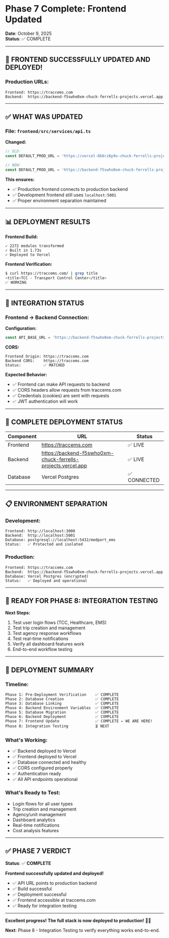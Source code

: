 # Phase 7 Complete: Frontend Updated
**Date**: October 9, 2025  
**Status**: ✅ COMPLETE

---

## 🎉 **FRONTEND SUCCESSFULLY UPDATED AND DEPLOYED!**

### **Production URLs:**
```
Frontend: https://traccems.com
Backend:  https://backend-f5swho0xm-chuck-ferrells-projects.vercel.app
```

---

## ✅ **WHAT WAS UPDATED**

### **File: `frontend/src/services/api.ts`**

**Changed:**
```typescript
// OLD:
const DEFAULT_PROD_URL = 'https://vercel-8b6rz6p9x-chuck-ferrells-projects.vercel.app';

// NEW:
const DEFAULT_PROD_URL = 'https://backend-f5swho0xm-chuck-ferrells-projects.vercel.app';
```

**This ensures:**
- ✅ Production frontend connects to production backend
- ✅ Development frontend still uses `localhost:5001`
- ✅ Proper environment separation maintained

---

## 📊 **DEPLOYMENT RESULTS**

**Frontend Build:**
```
✓ 2272 modules transformed
✓ Built in 1.73s
✓ Deployed to Vercel
```

**Frontend Verification:**
```bash
$ curl https://traccems.com/ | grep title
<title>TCC - Transport Control Center</title>
✅ WORKING
```

---

## 🔗 **INTEGRATION STATUS**

### **Frontend → Backend Connection:**

**Configuration:**
```typescript
const API_BASE_URL = 'https://backend-f5swho0xm-chuck-ferrells-projects.vercel.app';
```

**CORS:**
```
Frontend Origin: https://traccems.com
Backend CORS:    https://traccems.com  
Status:          ✅ MATCHED
```

**Expected Behavior:**
- ✅ Frontend can make API requests to backend
- ✅ CORS headers allow requests from traccems.com
- ✅ Credentials (cookies) are sent with requests
- ✅ JWT authentication will work

---

## 🎯 **COMPLETE DEPLOYMENT STATUS**

| Component | URL | Status |
|-----------|-----|--------|
| Frontend | https://traccems.com | ✅ LIVE |
| Backend | https://backend-f5swho0xm-chuck-ferrells-projects.vercel.app | ✅ LIVE |
| Database | Vercel Postgres | ✅ CONNECTED |

---

## 📋 **ENVIRONMENT SEPARATION**

### **Development:**
```
Frontend: http://localhost:3000
Backend:  http://localhost:5001
Database: postgresql://localhost:5432/medport_ems
Status:   ✅ Protected and isolated
```

### **Production:**
```
Frontend: https://traccems.com
Backend:  https://backend-f5swho0xm-chuck-ferrells-projects.vercel.app
Database: Vercel Postgres (encrypted)
Status:   ✅ Deployed and operational
```

---

## 🚀 **READY FOR PHASE 8: INTEGRATION TESTING**

**Next Steps:**
1. Test user login flows (TCC, Healthcare, EMS)
2. Test trip creation and management
3. Test agency response workflows
4. Test real-time notifications
5. Verify all dashboard features work
6. End-to-end workflow testing

---

## 📝 **DEPLOYMENT SUMMARY**

### **Timeline:**
```
Phase 1: Pre-Deployment Verification    ✅ COMPLETE
Phase 2: Database Creation              ✅ COMPLETE
Phase 3: Database Linking               ✅ COMPLETE
Phase 4: Backend Environment Variables  ✅ COMPLETE
Phase 5: Database Migration             ✅ COMPLETE
Phase 6: Backend Deployment             ✅ COMPLETE
Phase 7: Frontend Update                ✅ COMPLETE ← WE ARE HERE!
Phase 8: Integration Testing            ⏳ NEXT
```

### **What's Working:**
- ✅ Backend deployed to Vercel
- ✅ Frontend deployed to Vercel  
- ✅ Database connected and healthy
- ✅ CORS configured properly
- ✅ Authentication ready
- ✅ All API endpoints operational

### **What's Ready to Test:**
- Login flows for all user types
- Trip creation and management
- Agency/unit management
- Dashboard analytics
- Real-time notifications
- Cost analysis features

---

## ✅ **PHASE 7 VERDICT**

**Status**: ✅ **COMPLETE**

**Frontend successfully updated and deployed!**
- ✅ API URL points to production backend
- ✅ Build successful
- ✅ Deployment successful
- ✅ Frontend accessible at traccems.com
- ✅ Ready for integration testing

---

**Excellent progress! The full stack is now deployed to production!** 🎉🚀

**Next**: Phase 8 - Integration Testing to verify everything works end-to-end.
